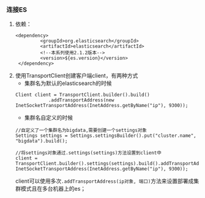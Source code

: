 ### 连接ES
1. 依赖：
   ```
   <dependency>
            <groupId>org.elasticsearch</groupId>
            <artifactId>elasticsearch</artifactId>
            <!--本系列使用2.1.2版本-->
            <version>${es.version}</version>
    </dependency>
   ```
2. 使用TransportClient创建客户端client，有两种方式
   * 集群名为默认的elasticsearch的时候
    ```
    Client client = TransportClient.builder().build()
                .addTransportAddress(new InetSocketTransportAddress(InetAddress.getByName("ip"), 9300));
    ```
   * 集群名自定义的时候
    ```
    //自定义了一个集群名为bigdata,需要创建一个settings对象
    Settings settings = Settings.settingsBuilder().put("cluster.name", "bigdata").build();
    
    //将settings对象通过.settings(settings)方法设置到client中
    client = TransportClient.builder().settings(settings).build().addTransportAddress(new InetSocketTransportAddress(InetAddress.getByName("ip"), 9300));
    ```
    client可以使用多次`.addTransportAddress(ip对象, 端口)`方法来设置部署成集群模式且在多台机器上的es；
